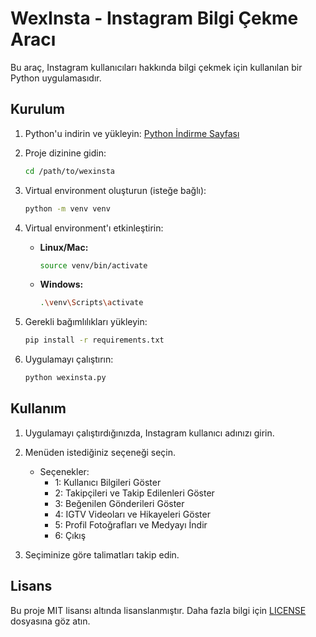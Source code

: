 # WexInsta - Instagram Bilgi Çekme Aracı

Bu araç, Instagram kullanıcıları hakkında bilgi çekmek için kullanılan bir Python uygulamasıdır. 

## Kurulum

1. Python'u indirin ve yükleyin: [Python İndirme Sayfası](https://www.python.org/downloads/)

2. Proje dizinine gidin:

    ```bash
    cd /path/to/wexinsta
    ```

3. Virtual environment oluşturun (isteğe bağlı):

    ```bash
    python -m venv venv
    ```

4. Virtual environment'ı etkinleştirin:

    - **Linux/Mac:**
    
        ```bash
        source venv/bin/activate
        ```

    - **Windows:**
    
        ```bash
        .\venv\Scripts\activate
        ```

5. Gerekli bağımlılıkları yükleyin:

    ```bash
    pip install -r requirements.txt
    ```

6. Uygulamayı çalıştırın:

    ```bash
    python wexinsta.py
    ```

## Kullanım

1. Uygulamayı çalıştırdığınızda, Instagram kullanıcı adınızı girin.

2. Menüden istediğiniz seçeneği seçin.

    - Seçenekler:
        - 1: Kullanıcı Bilgileri Göster
        - 2: Takipçileri ve Takip Edilenleri Göster
        - 3: Beğenilen Gönderileri Göster
        - 4: IGTV Videoları ve Hikayeleri Göster
        - 5: Profil Fotoğrafları ve Medyayı İndir
        - 6: Çıkış

3. Seçiminize göre talimatları takip edin.

## Lisans

Bu proje MIT lisansı altında lisanslanmıştır. Daha fazla bilgi için [LICENSE](LICENSE) dosyasına göz atın.
